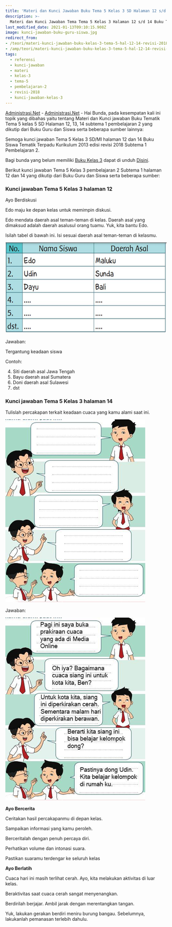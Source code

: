 ```yaml
---
title: 'Materi dan Kunci Jawaban Buku Tema 5 Kelas 3 SD Halaman 12 s/d 14'
description: >-
  Materi dan Kunci Jawaban Tema Tema 5 Kelas 3 Halaman 12 s/d 14 Buku Tematik Subtema 1 Pembelajaran 2.
last_modified_date: 2021-01-13T09:10:15.908Z
image: kunci-jawaban-buku-guru-siswa.jpg
redirect_from: 
- /teori/materi-kunci-jawaban-buku-kelas-3-tema-5-hal-12-14-revisi-2018
- /amp/teori/materi-kunci-jawaban-buku-kelas-3-tema-5-hal-12-14-revisi-2018
tags:
  - referensi
  - kunci-jawaban
  - materi
  - kelas-3
  - tema-5
  - pembelajaran-2
  - revisi-2018
  - kunci-jawaban-kelas-3
---
```



[Administrasi.Net](https://administrasi.net "Administrasi.Net") - [Administrasi.Net](https://administrasi.net "Administrasi.Net") - Hai Bunda, pada kesempatan kali ini topik yang dibahas yaitu tentang Materi dan Kunci jawaban Buku Tematik Tema 5 kelas 5 SD Halaman 12, 13, 14 subtema 1 pembelajaran 2 yang dikutip dari Buku Guru dan Siswa serta beberapa sumber lainnya:

Semoga kunci jawaban Tema 5 Kelas 3 SD/MI halaman 12 dan 14 Buku Siswa Tematik Terpadu Kurikulum 2013 edisi revisi 2018 Subtema 1 Pembelajaran 2. 

Bagi bunda yang belum memiliki [Buku Kelas 3](https://administrasi.net/bse/buku-tematik-sd-mi-kelas-3-kurikulum-2013 "Buku Tematik Kelas 3 SD") dapat di unduh [Disini](https://administrasi.net/bse/buku-tematik-sd-mi-kelas-3-kurikulum-2013 "Buku Tematik Kelas 3 SD").

Berikut kunci jawaban Tema 5 Kelas 3 pembelajaran 2 Subtema 1 halaman 12 dan 14 yang dikutip dari Buku Guru dan Siswa serta beberapa sumber:

### Kunci jawaban Tema 5 Kelas 3 halaman 12

Ayo Berdiskusi

Edo maju ke depan kelas untuk memimpin diskusi.

Edo mendata daerah asal teman-teman di kelas. Daerah asal yang dimaksud adalah daerah asalusul orang tuamu. Yuk, kita bantu Edo.

Isilah tabel di bawah ini. Isi sesuai daerah asal teman-teman di kelasmu.

![Soal](/img/tema-5-kelas-3-subtema-1-pembelajaran-2-halaman-12.jpg "Soal")

Jawaban:

Tergantung keadaan siswa

Contoh:

4. Siti daerah asal Jawa Tengah
5. Bayu daerah asal Sumatera
6. Doni daerah asal Sulawesi
7. dst

### Kunci jawaban Tema 5 Kelas 3 halaman 14

Tulislah percakapan terkait keadaan cuaca yang kamu alami saat ini.

![Halaman 14](/img/tema-5-kelas-3-subtema-1-pembelajaran-2-halaman-14.jpg "Halaman 14")

Jawaban:

![Jawaban halaman 14](/img/jawaban-tema-5-kelas-3-halaman-14.jpg "Jawaban halaman 14")

**Ayo Bercerita**

Ceritakan hasil percakapanmu di depan kelas.

Sampaikan informasi yang kamu peroleh.

Berceritalah dengan penuh percaya diri.

Perhatikan volume dan intonasi suara.

Pastikan suaramu terdengar ke seluruh kelas


**Ayo Berlatih**

Cuaca hari ini masih terlihat cerah. Ayo, kita melakukan aktivitas di luar kelas.

Beraktivitas saat cuaca cerah sangat menyenangkan.

Berdirilah berjajar. Ambil jarak dengan merentangkan tangan.

Yuk, lakukan gerakan berdiri meniru burung bangau. Sebelumnya, lakukanlah pemanasan terlebih dahulu.
